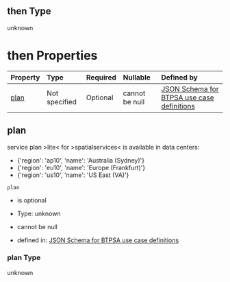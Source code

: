 ## then Type

unknown

# then Properties

| Property      | Type          | Required | Nullable       | Defined by                                                                                                                                                                                                                                        |
| :------------ | :------------ | :------- | :------------- | :------------------------------------------------------------------------------------------------------------------------------------------------------------------------------------------------------------------------------------------------ |
| [plan](#plan) | Not specified | Optional | cannot be null | [JSON Schema for BTPSA use case definitions](btpsa-usecase-properties-services-items-allof-1-then-allof-116-then-allof-0-then-properties-plan.md "undefined#/properties/services/items/allOf/1/then/allOf/116/then/allOf/0/then/properties/plan") |

## plan

service plan >lite< for >spatialservices< is available in data centers:

*   {'region': 'ap10', 'name': 'Australia (Sydney)'}
*   {'region': 'eu10', 'name': 'Europe (Frankfurt)'}
*   {'region': 'us10', 'name': 'US East (VA)'}

`plan`

*   is optional

*   Type: unknown

*   cannot be null

*   defined in: [JSON Schema for BTPSA use case definitions](btpsa-usecase-properties-services-items-allof-1-then-allof-116-then-allof-0-then-properties-plan.md "undefined#/properties/services/items/allOf/1/then/allOf/116/then/allOf/0/then/properties/plan")

### plan Type

unknown
